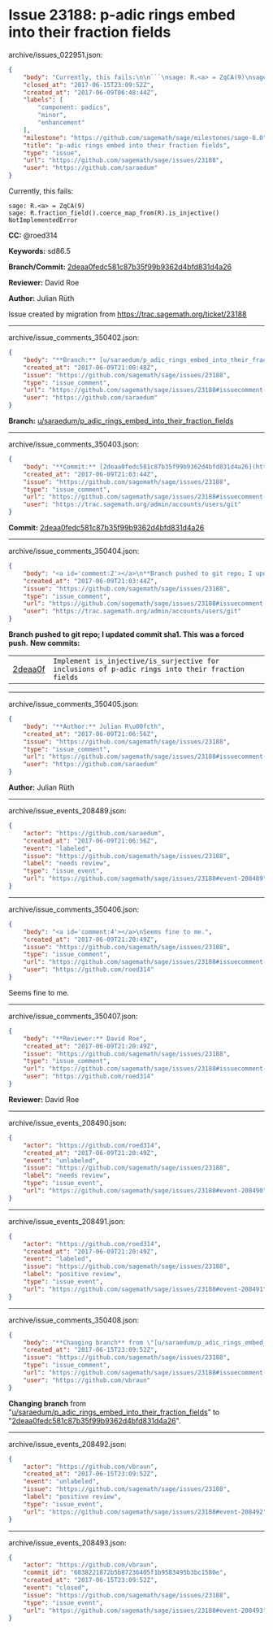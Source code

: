 # Issue 23188: p-adic rings embed into their fraction fields

archive/issues_022951.json:
```json
{
    "body": "Currently, this fails:\n\n```\nsage: R.<a> = ZqCA(9)\nsage: R.fraction_field().coerce_map_from(R).is_injective()\nNotImplementedError\n```\n\n**CC:**  @roed314\n\n**Keywords:** sd86.5\n\n**Branch/Commit:** [2deaa0fedc581c87b35f99b9362d4bfd831d4a26](https://github.com/sagemath/sagetrac-mirror/commit/2deaa0fedc581c87b35f99b9362d4bfd831d4a26)\n\n**Reviewer:** David Roe\n\n**Author:** Julian R\u00fcth\n\nIssue created by migration from https://trac.sagemath.org/ticket/23188\n\n",
    "closed_at": "2017-06-15T23:09:52Z",
    "created_at": "2017-06-09T06:48:44Z",
    "labels": [
        "component: padics",
        "minor",
        "enhancement"
    ],
    "milestone": "https://github.com/sagemath/sage/milestones/sage-8.0",
    "title": "p-adic rings embed into their fraction fields",
    "type": "issue",
    "url": "https://github.com/sagemath/sage/issues/23188",
    "user": "https://github.com/saraedum"
}
```
Currently, this fails:

```
sage: R.<a> = ZqCA(9)
sage: R.fraction_field().coerce_map_from(R).is_injective()
NotImplementedError
```

**CC:**  @roed314

**Keywords:** sd86.5

**Branch/Commit:** [2deaa0fedc581c87b35f99b9362d4bfd831d4a26](https://github.com/sagemath/sagetrac-mirror/commit/2deaa0fedc581c87b35f99b9362d4bfd831d4a26)

**Reviewer:** David Roe

**Author:** Julian Rüth

Issue created by migration from https://trac.sagemath.org/ticket/23188





---

archive/issue_comments_350402.json:
```json
{
    "body": "**Branch:** [u/saraedum/p_adic_rings_embed_into_their_fraction_fields](https://github.com/sagemath/sagetrac-mirror/tree/u/saraedum/p_adic_rings_embed_into_their_fraction_fields)",
    "created_at": "2017-06-09T21:00:48Z",
    "issue": "https://github.com/sagemath/sage/issues/23188",
    "type": "issue_comment",
    "url": "https://github.com/sagemath/sage/issues/23188#issuecomment-350402",
    "user": "https://github.com/saraedum"
}
```

**Branch:** [u/saraedum/p_adic_rings_embed_into_their_fraction_fields](https://github.com/sagemath/sagetrac-mirror/tree/u/saraedum/p_adic_rings_embed_into_their_fraction_fields)



---

archive/issue_comments_350403.json:
```json
{
    "body": "**Commit:** [2deaa0fedc581c87b35f99b9362d4bfd831d4a26](https://github.com/sagemath/sagetrac-mirror/commit/2deaa0fedc581c87b35f99b9362d4bfd831d4a26)",
    "created_at": "2017-06-09T21:03:44Z",
    "issue": "https://github.com/sagemath/sage/issues/23188",
    "type": "issue_comment",
    "url": "https://github.com/sagemath/sage/issues/23188#issuecomment-350403",
    "user": "https://trac.sagemath.org/admin/accounts/users/git"
}
```

**Commit:** [2deaa0fedc581c87b35f99b9362d4bfd831d4a26](https://github.com/sagemath/sagetrac-mirror/commit/2deaa0fedc581c87b35f99b9362d4bfd831d4a26)



---

archive/issue_comments_350404.json:
```json
{
    "body": "<a id='comment:2'></a>\n**Branch pushed to git repo; I updated commit sha1. This was a forced push.** **New commits:**\n<table><tr><td><a href=\"https://github.com/sagemath/sagetrac-mirror/commit/2deaa0fedc581c87b35f99b9362d4bfd831d4a26\">2deaa0f</a></td><td><code>Implement is_injective/is_surjective for inclusions of p-adic rings into their fraction fields</code></td></tr></table>\n",
    "created_at": "2017-06-09T21:03:44Z",
    "issue": "https://github.com/sagemath/sage/issues/23188",
    "type": "issue_comment",
    "url": "https://github.com/sagemath/sage/issues/23188#issuecomment-350404",
    "user": "https://trac.sagemath.org/admin/accounts/users/git"
}
```

<a id='comment:2'></a>
**Branch pushed to git repo; I updated commit sha1. This was a forced push.** **New commits:**
<table><tr><td><a href="https://github.com/sagemath/sagetrac-mirror/commit/2deaa0fedc581c87b35f99b9362d4bfd831d4a26">2deaa0f</a></td><td><code>Implement is_injective/is_surjective for inclusions of p-adic rings into their fraction fields</code></td></tr></table>




---

archive/issue_comments_350405.json:
```json
{
    "body": "**Author:** Julian R\u00fcth",
    "created_at": "2017-06-09T21:06:56Z",
    "issue": "https://github.com/sagemath/sage/issues/23188",
    "type": "issue_comment",
    "url": "https://github.com/sagemath/sage/issues/23188#issuecomment-350405",
    "user": "https://github.com/saraedum"
}
```

**Author:** Julian Rüth



---

archive/issue_events_208489.json:
```json
{
    "actor": "https://github.com/saraedum",
    "created_at": "2017-06-09T21:06:56Z",
    "event": "labeled",
    "issue": "https://github.com/sagemath/sage/issues/23188",
    "label": "needs review",
    "type": "issue_event",
    "url": "https://github.com/sagemath/sage/issues/23188#event-208489"
}
```



---

archive/issue_comments_350406.json:
```json
{
    "body": "<a id='comment:4'></a>\nSeems fine to me.",
    "created_at": "2017-06-09T21:20:49Z",
    "issue": "https://github.com/sagemath/sage/issues/23188",
    "type": "issue_comment",
    "url": "https://github.com/sagemath/sage/issues/23188#issuecomment-350406",
    "user": "https://github.com/roed314"
}
```

<a id='comment:4'></a>
Seems fine to me.



---

archive/issue_comments_350407.json:
```json
{
    "body": "**Reviewer:** David Roe",
    "created_at": "2017-06-09T21:20:49Z",
    "issue": "https://github.com/sagemath/sage/issues/23188",
    "type": "issue_comment",
    "url": "https://github.com/sagemath/sage/issues/23188#issuecomment-350407",
    "user": "https://github.com/roed314"
}
```

**Reviewer:** David Roe



---

archive/issue_events_208490.json:
```json
{
    "actor": "https://github.com/roed314",
    "created_at": "2017-06-09T21:20:49Z",
    "event": "unlabeled",
    "issue": "https://github.com/sagemath/sage/issues/23188",
    "label": "needs review",
    "type": "issue_event",
    "url": "https://github.com/sagemath/sage/issues/23188#event-208490"
}
```



---

archive/issue_events_208491.json:
```json
{
    "actor": "https://github.com/roed314",
    "created_at": "2017-06-09T21:20:49Z",
    "event": "labeled",
    "issue": "https://github.com/sagemath/sage/issues/23188",
    "label": "positive review",
    "type": "issue_event",
    "url": "https://github.com/sagemath/sage/issues/23188#event-208491"
}
```



---

archive/issue_comments_350408.json:
```json
{
    "body": "**Changing branch** from \"[u/saraedum/p_adic_rings_embed_into_their_fraction_fields](https://github.com/sagemath/sagetrac-mirror/tree/u/saraedum/p_adic_rings_embed_into_their_fraction_fields)\" to \"[2deaa0fedc581c87b35f99b9362d4bfd831d4a26](https://github.com/sagemath/sagetrac-mirror/commit/2deaa0fedc581c87b35f99b9362d4bfd831d4a26)\".",
    "created_at": "2017-06-15T23:09:52Z",
    "issue": "https://github.com/sagemath/sage/issues/23188",
    "type": "issue_comment",
    "url": "https://github.com/sagemath/sage/issues/23188#issuecomment-350408",
    "user": "https://github.com/vbraun"
}
```

**Changing branch** from "[u/saraedum/p_adic_rings_embed_into_their_fraction_fields](https://github.com/sagemath/sagetrac-mirror/tree/u/saraedum/p_adic_rings_embed_into_their_fraction_fields)" to "[2deaa0fedc581c87b35f99b9362d4bfd831d4a26](https://github.com/sagemath/sagetrac-mirror/commit/2deaa0fedc581c87b35f99b9362d4bfd831d4a26)".



---

archive/issue_events_208492.json:
```json
{
    "actor": "https://github.com/vbraun",
    "created_at": "2017-06-15T23:09:52Z",
    "event": "unlabeled",
    "issue": "https://github.com/sagemath/sage/issues/23188",
    "label": "positive review",
    "type": "issue_event",
    "url": "https://github.com/sagemath/sage/issues/23188#event-208492"
}
```



---

archive/issue_events_208493.json:
```json
{
    "actor": "https://github.com/vbraun",
    "commit_id": "6838221872b5b87236405f1b9583495b3bc1580e",
    "created_at": "2017-06-15T23:09:52Z",
    "event": "closed",
    "issue": "https://github.com/sagemath/sage/issues/23188",
    "type": "issue_event",
    "url": "https://github.com/sagemath/sage/issues/23188#event-208493"
}
```

